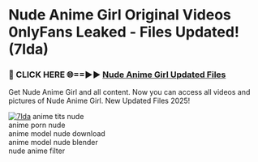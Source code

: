 # Nude Anime Girl Original Videos 0nlyFans Leaked - Files Updated! (7lda)

<h3>🔴 CLICK HERE 🌐==►► <a href="https://tinyurl.com/5h6xmrr3" rel="nofollow">Nude Anime Girl Updated Files</a></h3>

Get Nude Anime Girl and all content. Now you can access all videos and pictures of Nude Anime Girl. New Updated Files 2025!

[![7lda](https://i.imgur.com/KVD873Z.gif)](https://tinyurl.com/5h6xmrr3)
anime tits nude<br>
anime porn nude<br>
anime model nude download<br>
anime model nude blender<br>
nude anime filter